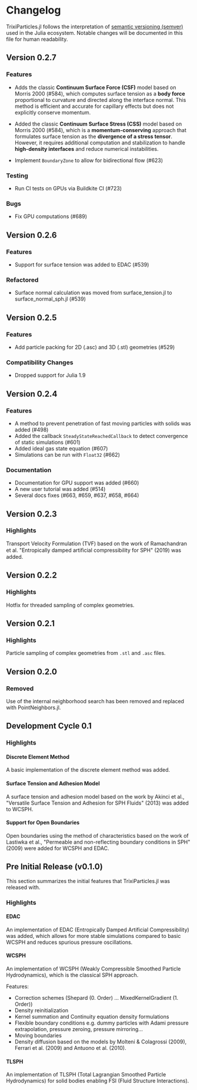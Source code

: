 # Changelog

TrixiParticles.jl follows the interpretation of [semantic versioning (semver)](https://julialang.github.io/Pkg.jl/dev/compatibility/#Version-specifier-format-1)
used in the Julia ecosystem. Notable changes will be documented in this file for human readability.

## Version 0.2.7

### Features

- Adds the classic **Continuum Surface Force (CSF)** model based on Morris 2000 (#584), which computes
  surface tension as a **body force** proportional to curvature and directed along the interface normal.
  This method is efficient and accurate for capillary effects but does not explicitly conserve momentum.

- Added the classic **Continuum Surface Stress (CSS)** model based on Morris 2000 (#584), which is
  a **momentum-conserving** approach that formulates surface tension as the **divergence of a stress tensor**.
  However, it requires additional computation and stabilization to handle **high-density interfaces** and reduce numerical instabilities.

- Implement `BoundaryZone` to allow for bidirectional flow (#623)


### Testing

- Run CI tests on GPUs via Buildkite CI (#723)

### Bugs

- Fix GPU computations (#689)

## Version 0.2.6

### Features

- Support for surface tension was added to EDAC (#539)

### Refactored

- Surface normal calculation was moved from surface_tension.jl to surface_normal_sph.jl (#539)

## Version 0.2.5

### Features

- Add particle packing for 2D (.asc) and 3D (.stl) geometries (#529)

### Compatibility Changes
- Dropped support for Julia 1.9

## Version 0.2.4

### Features

- A method to prevent penetration of fast moving particles with solids was added (#498)
- Added the callback `SteadyStateReachedCallback` to detect convergence of static simulations (#601)
- Added ideal gas state equation (#607)
- Simulations can be run with `Float32` (#662)

### Documentation

- Documentation for GPU support was added (#660)
- A new user tutorial was added (#514)
- Several docs fixes (#663, #659, #637, #658, #664)

## Version 0.2.3

### Highlights

Transport Velocity Formulation (TVF) based on the work of Ramachandran et al. "Entropically damped artiﬁcial compressibility for SPH" (2019) was added.

## Version 0.2.2

### Highlights

Hotfix for threaded sampling of complex geometries.

## Version 0.2.1

### Highlights

Particle sampling of complex geometries from `.stl` and `.asc` files.

## Version 0.2.0

### Removed

Use of the internal neighborhood search has been removed and replaced with PointNeighbors.jl.

## Development Cycle 0.1

### Highlights

#### Discrete Element Method

A basic implementation of the discrete element method was added.

#### Surface Tension and Adhesion Model

A surface tension and adhesion model based on the work by Akinci et al., "Versatile Surface Tension and Adhesion for SPH Fluids" (2013) was added to WCSPH.

#### Support for Open Boundaries

Open boundaries using the method of characteristics based on the work of Lastiwka et al., "Permeable and non-reflecting boundary conditions in SPH" (2009) were added for WCSPH and EDAC.

## Pre Initial Release (v0.1.0)

This section summarizes the initial features that TrixiParticles.jl was released with.

### Highlights
#### EDAC

An implementation of EDAC (Entropically Damped Artificial Compressibility) was added,
which allows for more stable simulations compared to basic WCSPH and reduces spurious pressure oscillations.

#### WCSPH

An implementation of WCSPH (Weakly Compressible Smoothed Particle Hydrodynamics), which is the classical SPH approach.

Features:

- Correction schemes (Shepard (0. Order) ... MixedKernelGradient (1. Order))
- Density reinitialization
- Kernel summation and Continuity equation density formulations
- Flexible boundary conditions e.g. dummy particles with Adami pressure extrapolation, pressure zeroing, pressure mirroring...
- Moving boundaries
- Density diffusion based on the models by Molteni & Colagrossi (2009), Ferrari et al. (2009) and Antuono et al. (2010).


#### TLSPH

An implementation of TLSPH (Total Lagrangian Smoothed Particle Hydrodynamics) for solid bodies enabling FSI (Fluid Structure Interactions).
